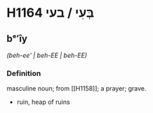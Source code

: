 # H1164 בְּעִי / בעי

## bᵉʻîy

_(beh-ee' | beh-EE | beh-EE)_

### Definition

masculine noun; from [[H1158]]; a prayer; grave.

- ruin, heap of ruins
